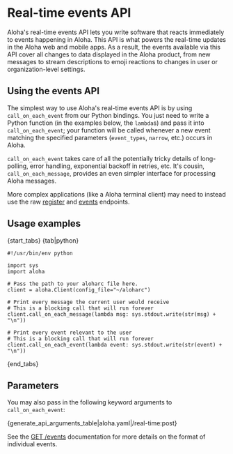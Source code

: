 # Real-time events API

Aloha's real-time events API lets you write software that reacts
immediately to events happening in Aloha.  This API is what powers the
real-time updates in the Aloha web and mobile apps.  As a result, the
events available via this API cover all changes to data displayed in
the Aloha product, from new messages to stream descriptions to
emoji reactions to changes in user or organization-level settings.

## Using the events API

The simplest way to use Aloha's real-time events API is by using
`call_on_each_event` from our Python bindings.  You just need to write
a Python function (in the examples below, the `lambda`s) and pass it
into `call_on_each_event`; your function will be called whenever a new
event matching the specified parameters (`event_types`, `narrow`,
etc.) occurs in Aloha.

`call_on_each_event` takes care of all the potentially tricky details
of long-polling, error handling, exponential backoff in retries, etc.
It's cousin, `call_on_each_message`, provides an even simpler
interface for processing Aloha messages.

More complex applications (like a Aloha terminal client) may need to
instead use the raw [register](/api/register-queue) and
[events](/api/get-events) endpoints.

## Usage examples

{start_tabs}
{tab|python}

```
#!/usr/bin/env python

import sys
import aloha

# Pass the path to your aloharc file here.
client = aloha.Client(config_file="~/aloharc")

# Print every message the current user would receive
# This is a blocking call that will run forever
client.call_on_each_message(lambda msg: sys.stdout.write(str(msg) + "\n"))

# Print every event relevant to the user
# This is a blocking call that will run forever
client.call_on_each_event(lambda event: sys.stdout.write(str(event) + "\n"))
```

{end_tabs}

## Parameters

You may also pass in the following keyword arguments to `call_on_each_event`:

{generate_api_arguments_table|aloha.yaml|/real-time:post}

See the [GET /events](/api/get-events) documentation for
more details on the format of individual events.
